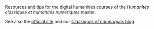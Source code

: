 Resources and tips for the digital humanities courses of the *Humanités classiques et humanités numériques* master.

See also the [official site](https://hclassiques.parisnanterre.fr/) and our [*Classiques et numériques* blog](https://classnum.hypotheses.org/).
